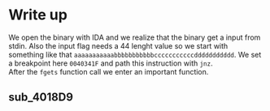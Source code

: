 # Write up
We open the binary with IDA and we realize that the binary get a input from stdin. Also the input flag needs a 44 lenght value so we start with something like that <code>aaaaaaaaaaabbbbbbbbbbbcccccccccccddddddddddd</code>. We set a breakpoint here <code>0040341F</code> and path this instruction with <code>jnz</code>.<br>
After the <code>fgets</code> function call we enter an important function.
## sub_4018D9

